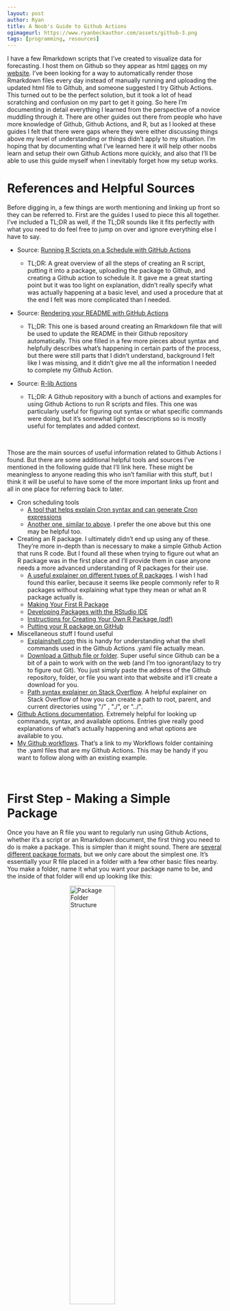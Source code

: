 ```yaml
---
layout: post
author: Ryan
title: A Noob's Guide to Github Actions
ogimageurl: https://www.ryanbeckauthor.com/assets/github-3.png
tags: [programming, resources]
---
```

I have a few Rmarkdown scripts that I’ve created to visualize data for forecasting. I host them on Github so they appear as html [pages](https://www.ryanbeckauthor.com/forecasting/Virginia_Vaccinations.html) on my [website](https://www.ryanbeckauthor.com/forecasting/Virginia_Vaccinations.html). I’ve been looking for a way to automatically render those Rmarkdown files every day instead of manually running and uploading the updated html file to Github, and someone suggested I try Github Actions. This turned out to be the perfect solution, but it took a lot of head scratching and confusion on my part to get it going. So here I’m documenting in detail everything I learned from the perspective of a novice muddling through it. There are other guides out there from people who have more knowledge of Github, Github Actions, and R, but as I looked at these guides I felt that there were gaps where they were either discussing things above my level of understanding or things didn’t apply to my situation. I’m hoping that by documenting what I’ve learned here it will help other noobs learn and setup their own Github Actions more quickly, and also that I’ll be able to use this guide myself when I inevitably forget how my setup works.


# References and Helpful Sources
Before digging in, a few things are worth mentioning and linking up front so they can be referred to. First are the guides I used to piece this all together. I’ve included a TL;DR as well, if the TL;DR sounds like it fits perfectly with what you need to do feel free to jump on over and ignore everything else I have to say.


* Source: [Running R Scripts on a Schedule with GitHub Actions](https://blog--simonpcouch.netlify.app/blog/r-github-actions-commit/)
    * TL;DR: A great overview of all the steps of creating an R script, putting it into a package, uploading the package to Github, and creating a Github action to schedule it. It gave me a great starting point but it was too light on explanation, didn’t really specify what was actually happening at a basic level, and used a procedure that at the end I felt was more complicated than I needed.


* Source: [Rendering your README with GitHub Actions](https://fromthebottomoftheheap.net/2020/04/30/rendering-your-readme-with-github-actions/)
    * TL;DR: This one is based around creating an Rmarkdown file that will be used to update the README in their Github repository automatically. This one filled in a few more pieces about syntax and helpfully describes what’s happening in certain parts of the process, but there were still parts that I didn’t understand, background I felt like I was missing, and it didn’t give me all the information I needed to complete my Github Action.


* Source: [R-lib Actions](https://github.com/r-lib/actions)
    * TL;DR: A Github repository with a bunch of actions and examples for using Github Actions to run R scripts and files. This one was particularly useful for figuring out syntax or what specific commands were doing, but it’s somewhat light on descriptions so is mostly useful for templates and added context.  
<br>

Those are the main sources of useful information related to Github Actions I found. But there are some additional helpful tools and sources I’ve mentioned in the following guide that I’ll link here. These might be meaningless to anyone reading this who isn’t familiar with this stuff, but I think it will be useful to have some of the more important links up front and all in one place for referring back to later.


* Cron scheduling tools
    * [A tool that helps explain Cron syntax and can generate Cron expressions](https://crontab.guru/)
    * [Another one, similar to above](https://crontab.cronhub.io/). I prefer the one above but this one may be helpful too.
* Creating an R package. I ultimately didn’t end up using any of these. They’re more in-depth than is necessary to make a simple Github Action that runs R code. But I found all these when trying to figure out what an R package was in the first place and I’ll provide them in case anyone needs a more advanced understanding of R packages for their use.
    * [A useful explainer on different types of R packages](https://r-pkgs.org/package-structure-state.html). I wish I had found this earlier, because it seems like people commonly refer to R packages without explaining what type they mean or what an R package actually is.
    * [Making Your First R Package](https://tinyheero.github.io/jekyll/update/2015/07/26/making-your-first-R-package.html)
    * [Developing Packages with the RStudio IDE](https://support.rstudio.com/hc/en-us/articles/200486488-Developing-Packages-with-the-RStudio-IDE)
    * [Instructions for Creating Your Own R Package (pdf)](http://web.mit.edu/insong/www/pdf/rpackage_instructions.pdf)
    * [Putting your R package on GitHub](https://kbroman.org/pkg_primer/pages/github.html)
* Miscellaneous stuff I found useful
    * [Explainshell.com](https://explainshell.com/explain?cmd=git+commit+-am) this is handy for understanding what the shell commands used in the Github Actions .yaml file actually mean.
    * [Download a Github file or folder](https://download-directory.github.io/). Super useful since Github can be a bit of a pain to work with on the web (and I’m too ignorant/lazy to try to figure out Git). You just simply paste the address of the Github repository, folder, or file you want into that website and it’ll create a download for you.
    * [Path syntax explainer on Stack Overflow](https://superuser.com/questions/153165/what-does-represent-while-giving-path). A helpful explainer on Stack Overflow of how you can create a path to root, parent, and current directories using "/" , "./", or "../".
* [Github Actions documentation](https://docs.github.com/en/actions/learn-github-actions/understanding-github-actions). Extremely helpful for looking up commands, syntax, and available options. Entries give really good explanations of what’s actually happening and what options are available to you.
* [My Github workflows](https://github.com/ryooan/ryooan.github.io/tree/master/.github/workflows). That’s a link to my Workflows folder containing the .yaml files that are my Github Actions. This may be handy if you want to follow along with an existing example.  
<br>

# First Step - Making a Simple Package
Once you have an R file you want to regularly run using Github Actions, whether it’s a script or an Rmarkdown document, the first thing you need to do is make a package. This is simpler than it might sound. There are [several different package formats](https://r-pkgs.org/package-structure-state.html), but we only care about the simplest one. It’s essentially your R file placed in a folder with a few other basic files nearby. You make a folder, name it what you want your package name to be, and the inside of that folder will end up looking like this:


  



<figure>
  <img src="{{site.url}}/assets/github-1.png" alt="Package Folder Structure" style="width:50%; margin:auto; display:block"/>
  <figcaption>Package Folder Structure</figcaption>
</figure>




Your R script or Rmarkdown file will go inside the "R" folder shown. The DESCRIPTION and NAMESPACE files just contain information about the package. We probably don’t even need the NAMESPACE file, but it doesn’t hurt to keep it either. We do need the DESCRIPTION file though, because we’ll use that for telling our Github Action what packages our R code needs.


To build your package you can either just manually create or copy the folder structure I’ve shown, or follow one of the procedures to generate a package I linked in the references section above. I recommend just copying and editing, feel free to [download and copy my files](https://github.com/ryooan/ryooan.github.io/tree/master/forecasting/FluPackage) (you can use the [Github directory downloader](https://download-directory.github.io/) I mentioned in the references section to download them).


The DESCRIPTION and NAMESPACE files can be edited as text documents in Notepad or your preferred text editor. One of my DESCRIPTION files looks like this:


  

<figure>
  <img src="{{site.url}}/assets/github-2.png" alt="DESCRIPTION File Contents" style="width:95%; margin:auto; display:block"/>
  <figcaption>DESCRIPTION File Contents</figcaption>
</figure>


You can edit the yellow highlighted information as you please, that’s just stuff that’s supposed to be information if someone else were to use or look at the package. The "Package" line should be changed to the name of the folder you put the DESCRIPTION and NAMESPACE files and "R" folder in because that’s the name of your package. The green highlighted lines under imports is what we really care about. We’re going to reference this stuff in our Github Action to tell Github what packages it needs to load to run our R file. Anything you call in your R script or Rmarkdown document with library() (e.g. library(tidyverse)), should go here. Otherwise you won’t have the proper libraries loaded to run your script.


Once you’re done editing the DESCRIPTION file you can save it as a .txt file and then rename it to delete the .txt extension. The NAMESPACE file in my packages just contains this: exportPattern("^[[:alpha:]]+"). I don’t know what that means or what that does. [According to this](https://methodsblog.com/2015/11/30/building-your-first-r-package/#:~:text=The%20NAMESPACE%20file%20allows%20R,use%20them%20in%20your%20code.) it’s just something that helps R packages talk to each other. The text in that file was just what was there when I generated a package in RStudio. I don’t think we really need the file, but it doesn’t seem to be hurting anything either so I left it there.


Side note: When creating a typical R package for others to use, you’re generally [not supposed to leave library() calls in your R script](https://stackoverflow.com/questions/64737686/why-library-or-require-should-not-be-used-in-a-r-package). It sounds like this can create errors for package users. However, I don’t think we care about this because our intent isn’t to distribute the package for others to use, we just want to put our R file in a package so it will be run automatically. If you intend to create a more traditional R package for distribution and others to use you probably need to take a deeper look at whether you’re following the appropriate best practices.


Once the files are edited, your package folder is named appropriately, and your R file is placed in the "R" folder the next step is to upload the package to Github. Just place it wherever in your Github repository you like.


# Create a .Github/Workflows Directory
Make a new folder called ".Github" in the root directory of your repository. It has to be in the root, otherwise it won’t work. Then in the ".Github" folder make a folder called "Workflows". This is where the .yaml files that define the workflows to be completed automatically will go. You can see the .Github/Workflows directory in [my repository](https://github.com/ryooan/ryooan.github.io) for an example.


# Create a Github Action
Next we’ll create the .yaml file that will define the Github Action. I’ll walk line by line through mine and try to explain my understanding of what each is doing.


  



<figure>
  <img src="{{site.url}}/assets/github-3.png" alt="Github Action Lines 1 through 16" style="width:95%; margin:auto; display:block"/>
  <figcaption>Github Action Lines 1 through 16</figcaption>
</figure>


First up, line 1. The "on:" line tells Github what will [trigger the action](https://docs.github.com/en/actions/using-workflows/triggering-a-workflow). There are multiple ways to trigger your action, such as by looking for a recent push to your repository or many other types of events. Mine is using a [schedule](https://docs.github.com/en/actions/using-workflows/events-that-trigger-workflows), which runs at specified intervals based on [cron syntax](https://crontab.guru/). My lines 1 through 3 tell the Github Action to trigger at 7 PM every day (in UTC, the timezone used on Github). You can tell it to run at time intervals instead if you want, such as by entering "*/10 * * * *" which would tell it to run every ten minutes (the most frequent Github allows is every 5 minutes).


At line 5 I define a [job](https://docs.github.com/en/actions/using-jobs/using-jobs-in-a-workflow). Each Github Action can have multiple jobs if you want, and the jobs will run in parallel (at the same time) if you define more than one. Line 6 is just what I’ve decided to call this job. Instead of "render’ you can put anything you want there, like "create-pizza-order" or whatever you want to describe your job as. Line 7 defines what [Github runner](https://docs.github.com/en/actions/using-github-hosted-runners/about-github-hosted-runners) will be used. But instead of directly defining it on this line the "{% raw %}${{{% endraw %}" syntax means it’s referring to a variable defined elsewhere, in this case it’s referring to "matrix.config.os" which is a variable defined on lines 13 through 15. Line 7 is telling the Github Action to run on the [Github runner](https://docs.github.com/en/actions/using-github-hosted-runners/about-github-hosted-runners) "windows-latest". That means that you’re choosing which virtual environment to run your commands on, in this case it means our R script or Rmarkdown file will run on that environment. You can choose from [several options](https://docs.github.com/en/actions/using-github-hosted-runners/about-github-hosted-runners) such as different Mac, Ubuntu, and Windows environments. I suggest using what you run locally. The example I followed used an Ubuntu environment, and I initially just kept that as is until I realized it was giving me errors because I didn’t have a certain package defined in my Rmarkdown document that it needed to work on an Ubuntu system.


I’m not entirely sure of the purpose of the "name" entry on line 9, but I think all it does is set the [name for the job](https://docs.github.com/en/actions/using-jobs/using-jobs-in-a-workflow#setting-a-name-for-a-job) for display somewhere on Github. In this case the name is set to show the operating system and the release of R used for the job.


Next up is lines 11 through 15. I don’t fully understand the purpose of the "strategy" section here. According to the Github documentation it’s one of the "[contexts](https://docs.github.com/en/actions/learn-github-actions/contexts)" available that can be used for different purposes. In this case I’m not sure if it’s really necessary, but within the strategy section several variables are defined for use elsewhere, such as the OS and R version. The "fail-fast" option seems to be something that could [cancel all in-progress jobs if one of your matrix jobs fails](https://docs.github.com/en/actions/using-workflows/workflow-syntax-for-github-actions#jobsjob_idstrategyfail-fast). I don’t know what that means and as far as I can tell there isn’t a matrix job actually happening here, so I’m not sure if this section is really necessary but I left it in from the example I modified since it seems to work fine without removing it.


  

<figure>
  <img src="{{site.url}}/assets/github-4.png" alt="Github Action Lines 17 through 34" style="width:95%; margin:auto; display:block"/>
  <figcaption>Github Action Lines 17 through 34</figcaption>
</figure>


Onto line 17. The "env" portion is [another context](https://docs.github.com/en/actions/learn-github-actions/contexts#env-context) where certain variables are set. Some of these variables just seem to be what I’ll call "trust me" variables, as in "a bunch of examples do it this way so just trust that they’re right". If you care about why or are suspicious they’re causing you trouble here’s some more info I found about each:


* R_REMOTES_NO_ERRORS_FROM_WARNINGS: If you’ve installed packages in R before you’ve probably seen some warnings pop up, this keeps those warnings [from turning into errors](https://github.com/r-lib/remotes#environment-variables) that could [mess up your Github Action](https://github.com/r-lib/remotes/issues/403).
* RSPM: RSPM seems to stand for "[R Studio Package Manager](https://github.com/r-lib/actions/tree/v2/setup-r)". I don’t think this line is necessary, but also it’s not hurting anything so I’m leaving it in. In [other examples](https://github.com/r-lib/actions/actions/runs/431266692/workflow) it seems to be calling a variable set under the matrix section, like we did with the OS. But the example I followed didn’t set an RSPM variable so I’m fairly sure it’s doing nothing, but I also haven’t tried to take it out. ¯\\\_(ツ)\_/¯
* GITHUB_PAT: This line seems to work some Github Actions magic that I don’t know the reason for, [other people say that it helps](https://github.com/r-lib/actions/issues/208) and to [put it there](https://github.com/DoubleML/doubleml-docs/issues/38) so why not.  
<br>

The variables on lines 21 through 24 are ones I created. You’ll see how I use them later on, but basically I’m just putting the path and filename I want up front so I can copy this workflow and change only those variables the next time I want to automate an R file. I don’t actually use the variables on lines 23 and 24, they’re commented out using "#".


Line 26 begins the ["steps" section](https://docs.github.com/en/actions/using-workflows/workflow-syntax-for-github-actions#jobsjob_idsteps). Actions run as steps, and in this section you can give each action a name and run that action. First it defines some of the tools it "[uses](https://docs.github.com/en/actions/using-workflows/workflow-syntax-for-github-actions#jobsjob_idstepsuses)". That’s what’s happening on lines 27 and 29. Line 27 uses a tool that lets this workflow [check out a repository](https://github.community/t/what-is-actions-checkout-v2-in-github-action/191110) and line 29 sets up the [R environment for use in actions](https://github.com/r-lib/actions/tree/v2/setup-r). Note that the "@master" portion seems to specify what branch of the "setup-r" tool we’re looking at, it’s kind of like a version signifier. The current version seems to be "v2", but according to [this thread](https://github.com/r-lib/actions/issues/374) since the branch was renamed from "master" and has eventually become "v2" Github automatically redirects from "master" to "v2". So that’s why "master" still seems to work. It sounds like the proper naming might be "v2" but master seems to work fine. If you have trouble and trace it back to that being the source it might be good to try "v2" instead.


Lines 30 through 32 define some settings for the "setup-r" action. "With" means line 29 will use info provided on lines 31 and 32. Line 31 sets the version of R we want to use and references the variable previously defined under the matrix section on line 15. I’m just using "release", which seems to default to the latest available version, but you can specify other versions if desired. Line 32 sets an "[http-user-agent](https://github.com/r-lib/actions/tree/v2-branch/setup-r)" setting used by the "r-setup" tool, but references a variable under the matrix section that we never defined, so I’m not sure if it’s actually doing anything but I’m leaving it in there in case it is.


Line 34 sets up Pandoc, which is something used to generate Rmarkdown output. If you want to know more about it [this is a useful explanation](https://stackoverflow.com/questions/40563479/relationship-between-r-markdown-knitr-pandoc-and-bookdown).
  



<figure>
  <img src="{{site.url}}/assets/github-5.png" alt="Github Action Lines 36 through 57" style="width:95%; margin:auto; display:block"/>
  <figcaption>Github Action Lines 36 through 57</figcaption>
</figure>


Finally we’re getting to the interesting stuff. Line 36 is our first named step that will start doing something useful. I mostly just left the names as-is from the example I followed. In this case we’re querying dependencies, which means looking at what packages our R file needs. First this step gets a name on line 36. Then we define the working directory. This line references the variable in the "env" section we set. We want to set the working directory to the folder of our R package. In my example my R package is called "FluPackage", so I set the working directory to "./forecasting/FluPackage".


When we’re defining paths and directories, it’s important to know how to start them. The "./" at the beginning means we’re starting in the current working directory. For our Github action that means we’re starting in the root directory of our repository. That’s where we want to start, but I use other starting locations elsewhere so we’ll want to know what they mean. Based on [this resource](https://superuser.com/questions/153165/what-does-represent-while-giving-path) here’s the important ones to know:


* "/" = root directory (top level of all your folders)
* "./" = current working directory
* "../" = parent directory (one folder up from the current working directory)  
<br>

On line 38 we enter the [run command](https://docs.github.com/en/actions/using-workflows/workflow-syntax-for-github-actions#jobsjob_idstepsrun) which tells our action to execute commands. The \| after "run:" just means there are multiple lines to this run command and tells it to look at the lines below. Something important to know is that the "shell: Rscript {0}" on line 43 tells this step what [shell to use](https://docs.github.com/en/actions/using-workflows/workflow-syntax-for-github-actions#jobsjob_idstepsshell). I don’t fully understand it, but my impression is that the different shells are just the core computer languages you can choose from. Specifically, line 43 is using a command to [specify a custom shell](https://docs.github.com/en/actions/using-workflows/workflow-syntax-for-github-actions#custom-shell) for R files. That’s all we need to know, since we setup the R environment in previous commands it’ll recognize that we want to run R commands.


The actual contents of this step on lines 39 through 40 are just installing two packages that are needed. Those lines are important. The lines 41 and 42 aren’t really being used. What they’re doing is using some R commands to look at the dependencies in our package (based on the DESCRIPTION file) and writing them to a "depends.Rds" file that can be referenced later. But this file only gets used in the "Cache R Packages" step on lines 51 through 57, which I’ve commented out because I wasn’t able to get it working and it’s not critical unless you really care about how long your Github Action is taking to run. If you do care about that you’ll have to do some more digging because I couldn’t figure it out, I suggest starting with [this article](https://blog--simonpcouch.netlify.app/blog/r-github-actions-commit/) that I started from, he succeeds at getting his packages to cache.


I’m keeping lines 41 and 42 in because I don’t want to accidentally break anything if I take them out, and I want them there in case I decide to try to fix the caching section someday. But lines 39 and 40 are important, they’re packages that do get used later, so if you tweak stuff don’t delete those. You can see where packages have been used when you see the name of the package followed by "::", such as "remotes::dev_package…" on line 41.


Lines 45 through 49 constitute the next step, where we install another package we need, the "rmarkdown" package. If you aren’t using Rmarkdown files for this you probably don’t need that installed, and some of the later steps may need modified since you won’t actually be rendering an .Rmd files.


  



<figure>
  <img src="{{site.url}}/assets/github-6.png" alt="Github Action Lines 59 through 80" style="width:95%; margin:auto; display:block"/>
  <figcaption>Github Action Lines 59 through 80</figcaption>
</figure>


Next on lines 59 through 63 we install dependencies. This section will look in our working directory, find the package there, and look in the DESCRIPTION file to see which dependencies are there. It does that on line 62, where it uses the "remotes" package to look for and install these dependencies. Again, the working directory on line 60 should point to our package so that the install dependencies command is looking in the correct place.


Lines 65 through 69 are where the Rmarkdown file in the package actually gets rendered. I set the working directory to the package location, then it runs the render command and I specify the [necessary inputs to that command](https://pkgs.rstudio.com/rmarkdown/reference/render.html). First I specify the file to be rendered. On line 22 I had set that as "R/Flu_Hospitalizations.rmd". The working directory is already set to the package, so all this is doing is say go to the file in the "R" folder in the package. Then I specify that I want the output to be html, and that I want the output directory to be in the parent directory, which means one folder above the working directory. You may have to adjust these if you want it to output elsewhere.


Lines 71 through 80 commit the files. When the files are run and output is created the output needs to be committed to appear in your Github repository. Initially my strategy here was to commit the specific output file by name, but that didn’t seem to be working so I just made it commit all the files. Because it’s just committing everything I commented out the working directory, since I believe this will commit everything in my repository that needs committed regardless of where it is. Line 74 is just a command to output the [top level](https://git-scm.com/docs/git-rev-parse) of the "[working tree](https://craftquest.io/articles/what-is-the-working-tree-in-git)". I don’t fully understand what a working tree is, but basically it just outputs what the current working tree is so that I could check and make sure I was operating in the right place when I was having issues committing my files, but ultimately it didn’t end up being all that useful. Lines 75 and 76 were in the example I followed, and I believe they basically just create a bot that will do the committing. Not sure exactly, but I suggest leaving them as-is.


Line 77 adds all files with changes to the "[staging area](https://dev.to/sublimegeek/git-staging-area-explained-like-im-five-1anh)". There are different add commands [as described in detail here](https://stackoverflow.com/questions/572549/difference-between-git-add-a-and-git-add), but the "--all" just adds everything with changes. The staging area basically means stuff that’s ready to be committed. Line 78 will just [output the status](https://www.atlassian.com/git/tutorials/inspecting-a-repository), which means it’ll show what the status of the uncommitted files is in the working directory and staging area.


Line 79 commits the changes. The output files should now show up in the repository. The "[-am](https://explainshell.com/explain?cmd=git+commit+-am)" is a combination of "-a" and "-m". The "a" essentially means all and the "m" means message, which means it’ll make "Scheduled Update" appear as the message in Github. The "\|\|" was hard to figure out at first because Google isn’t the best with symbols, but this is called a "[double pipe](https://stackoverflow.com/questions/35301/what-is-the-difference-between-the-and-or-operators)" and basically means "OR". Commit the files OR if there’s nothing to commit output (I believe that’s what "echo" means) "No changes to commit". 


Line 80 pushes the commit to the remote server. That’s kind of gibberish to me, but I think ([based on a handy explanation here](https://stackoverflow.com/questions/2745076/what-are-the-differences-between-git-commit-and-git-push)) it means that the files we’ve committed have been committed on the virtual environment we created (the "windows-server" or whatever), but still need to be pushed to Github itself. The "origin" part of this is confusing to me, but it has [something to do with Github branches](https://stackoverflow.com/questions/12462481/what-is-the-difference-between-git-push-origin-and-git-push-origin-master). And again, if there’s nothing to push we get the echo output "No changes to commit".


  



<figure>
  <img src="{{site.url}}/assets/github-7.png" alt="Github Action Lines 82 through 88" style="width:95%; margin:auto; display:block"/>
  <figcaption>Github Action Lines 82 through 88</figcaption>
</figure>


Finally, the last step starting on line 82 just creates some session info logging for us. Not entirely sure how it works and I don’t think I’ve really used it, but might be helpful for anyone trying to troubleshoot stuff.


# Monitoring and Troubleshooting
That’s pretty much the breakdown of the Github actions. The last useful thing to know is that Github logs each step of your action as it executes, and you can look through that to see where things went wrong. The top menu on Github has an "Actions" tab that you can look at to see the status of your actions.


  

<figure>
  <img src="{{site.url}}/assets/github-8.png" alt="Github Actions Tab" style="width:95%; margin:auto; display:block"/>
  <figcaption>Github Actions Tab</figcaption>
</figure>


You can see your workflows there, and if you click on one of the completed workflows you see this:


  



<figure>
  <img src="{{site.url}}/assets/github-9.png" alt="Github Workflow Summary" style="width:95%; margin:auto; display:block"/>
  <figcaption>Github Workflow Summary</figcaption>
</figure>


You can click on "1 job completed" and then again on the name of the virtual environment it ran in and you’ll see this:


  

<figure>
  <img src="{{site.url}}/assets/github-10.png" alt="Github Workflow Log" style="width:95%; margin:auto; display:block"/>
  <figcaption>Github Workflow Log</figcaption>
</figure>


You can expand each step and see a log of what happened. If your Github action failed you can check out the first one that shows up with a red X and try to diagnose why from that. If you’re having trouble I suggest making changes and then setting a cron schedule to run the action every 10 minutes so the action will trigger again soon and you can see if your changes have managed to fix things.


# Okay Bye
That’s pretty much everything I’ve managed to figure out when trying to make a working Github Action. So far it’s been successful, I have two Github Actions in my "workflows" folder and they run without errors once per day on their own. If you’ve made it this far I hope this has helped you!
